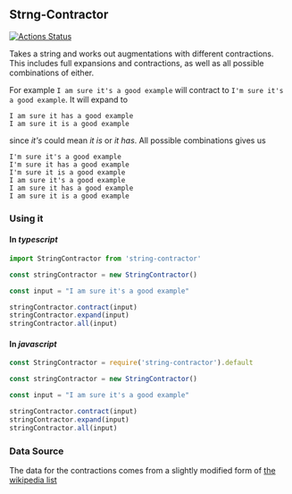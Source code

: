 ## Strng-Contractor

[![Actions Status](https://github.com/revilossor/string-contractor/workflows/String-Contractor/badge.svg)](https://github.com/revilossor/string-contractor/actions)

Takes a string and works out augmentations with different contractions. This includes full expansions and contractions, as well as all possible combinations of either.

For example ```I am sure it's a good example``` will contract to ```I'm sure it's a good example```. It will expand to
```
I am sure it has a good example
I am sure it is a good example
```
since *it's* could mean *it is* or *it has*. All possible combinations gives us

```
I'm sure it's a good example
I'm sure it has a good example
I'm sure it is a good example
I am sure it's a good example
I am sure it has a good example
I am sure it is a good example
```

### Using it

#### In *typescript*

```typescript
import StringContractor from 'string-contractor'

const stringContractor = new StringContractor()

const input = "I am sure it's a good example"

stringContractor.contract(input)
stringContractor.expand(input)
stringContractor.all(input)
```

#### In *javascript*

```javascript
const StringContractor = require('string-contractor').default

const stringContractor = new StringContractor()

const input = "I am sure it's a good example"

stringContractor.contract(input)
stringContractor.expand(input)
stringContractor.all(input)
```

### Data Source

The data for the contractions comes from a slightly modified form of [the wikipedia list](https://en.wikipedia.org/wiki/Wikipedia:List_of_English_contractions)
